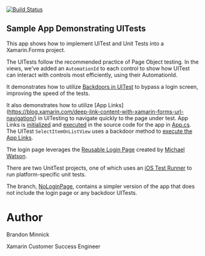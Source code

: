 [![Build Status](https://www.bitrise.io/app/7d55e4014e3f2164.svg?token=obxBTbr5cKzohmwZbTJJTQ)](https://www.bitrise.io/app/7d55e4014e3f2164)
## Sample App Demonstrating UITests
This app shows how to implement UITest and Unit Tests into a Xamarin.Forms project.

The UITests follow the recommended practice of Page Object testing. In the views, we've added an `AutomationId` to each control to show how UITest can interact with controls most efficiently, using their AutomationId. 

It demonstrates how to utilize [Backdoors in UITest](https://developer.xamarin.com/guides/testcloud/uitest/working-with/backdoors/) to bypass a login screen, improving the speed of the tests. 

It also demonstrates how to utilize [App Links] (https://blog.xamarin.com/deep-link-content-with-xamarin-forms-url-navigation/) in UITesting to navigate quickly to the page under test. App Links is [initialized](https://github.com/brminnick/SimpleUITestApp/blob/master/App.cs#L51) and [executed](https://github.com/brminnick/SimpleUITestApp/blob/master/App.cs#L65) in the source code for the app in [App.cs](https://github.com/brminnick/SimpleUITestApp/blob/master/App.cs). The UITest `SelectItemOnListView` uses a backdoor method to [execute the App Links](https://github.com/brminnick/SimpleUITestApp/blob/master/UITests/Tests/TestsAfterLoginScreen.cs#L68).

The login page leverages the [Reusable Login Page](https://github.com/michael-watson/Forms-Expenses/tree/master/MyLoginUI) created by [Michael Watson](https://github.com/michael-watson).

There are two UnitTest projects, one of which uses an [iOS Test Runner](https://developer.xamarin.com/guides/ios/deployment,_testing,_and_metrics/touch.unit/#Running_Your_Tests) to run platform-specific unit tests.

The branch, [NoLoginPage](https://github.com/brminnick/SimpleUITestApp/tree/NoLoginPage), contains a simpler version of the app that does not include the login page or any backdoor UITests. 

Author
===
Brandon Minnick

Xamarin Customer Success Engineer
